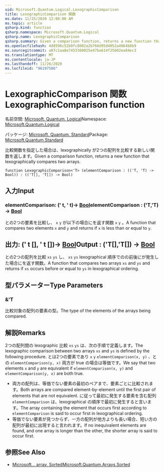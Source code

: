 ```yaml
---
uid: Microsoft.Quantum.Logical.LexographicComparison
title: LexographicComparison 関数
ms.date: 11/25/2020 12:00:00 AM
ms.topic: article
qsharp.kind: function
qsharp.namespace: Microsoft.Quantum.Logical
qsharp.name: LexographicComparison
qsharp.summary: Given a comparison function, returns a new function that lexographically compares two arrays.
ms.openlocfilehash: 4d8596c52b0fc8082a2b766d95d4052a4964b8b9
ms.sourcegitcommit: a87c1aa8e7453360025e47ba614f25b02ea84ec3
ms.translationtype: MT
ms.contentlocale: ja-JP
ms.lasthandoff: 11/26/2020
ms.locfileid: "96197586"
---
```

# <a name="lexographiccomparison-function"></a><span data-ttu-id="8b34f-102">LexographicComparison 関数</span><span class="sxs-lookup"><span data-stu-id="8b34f-102">LexographicComparison function</span></span>

<span data-ttu-id="8b34f-103">名前空間: [Microsoft. Quantum. Logical](xref:Microsoft.Quantum.Logical)</span><span class="sxs-lookup"><span data-stu-id="8b34f-103">Namespace: [Microsoft.Quantum.Logical](xref:Microsoft.Quantum.Logical)</span></span>

<span data-ttu-id="8b34f-104">パッケージ: [Microsoft. Quantum. Standard](https://nuget.org/packages/Microsoft.Quantum.Standard)</span><span class="sxs-lookup"><span data-stu-id="8b34f-104">Package: [Microsoft.Quantum.Standard](https://nuget.org/packages/Microsoft.Quantum.Standard)</span></span>


<span data-ttu-id="8b34f-105">比較関数を指定した場合は、lexographically が2つの配列を比較する新しい関数を返します。</span><span class="sxs-lookup"><span data-stu-id="8b34f-105">Given a comparison function, returns a new function that lexographically compares two arrays.</span></span>

```qsharp
function LexographicComparison<'T> (elementComparison : (('T, 'T) -> Bool)) : (('T[], 'T[]) -> Bool)
```


## <a name="input"></a><span data-ttu-id="8b34f-106">入力</span><span class="sxs-lookup"><span data-stu-id="8b34f-106">Input</span></span>

### <a name="elementcomparison--tt---bool"></a><span data-ttu-id="8b34f-107">elementComparison: (' t, ' t)-> [Bool](xref:microsoft.quantum.lang-ref.bool)</span><span class="sxs-lookup"><span data-stu-id="8b34f-107">elementComparison : ('T,'T) -> [Bool](xref:microsoft.quantum.lang-ref.bool)</span></span>

<span data-ttu-id="8b34f-108">との2つの要素を比較し、 `x` `y` が以下の場合にを返す関数 `x` `y` 。</span><span class="sxs-lookup"><span data-stu-id="8b34f-108">A function that compares two elements `x` and `y` and returns if `x` is less than or equal to `y`.</span></span>



## <a name="output--tt---bool"></a><span data-ttu-id="8b34f-109">出力: (' t [], ' t [])-> [Bool](xref:microsoft.quantum.lang-ref.bool)</span><span class="sxs-lookup"><span data-stu-id="8b34f-109">Output : ('T[],'T[]) -> [Bool](xref:microsoft.quantum.lang-ref.bool)</span></span>

<span data-ttu-id="8b34f-110">との2つの配列を比較 `xs` `ys` し、 `xs` `ys` lexographical 順序でのの前後にが発生した場合にを返す関数。</span><span class="sxs-lookup"><span data-stu-id="8b34f-110">A function that compares two arrays `xs` and `ys` and returns if `xs` occurs before or equal to `ys` in lexographical ordering.</span></span>

## <a name="type-parameters"></a><span data-ttu-id="8b34f-111">型パラメーター</span><span class="sxs-lookup"><span data-stu-id="8b34f-111">Type Parameters</span></span>

### <a name="t"></a><span data-ttu-id="8b34f-112">&</span><span class="sxs-lookup"><span data-stu-id="8b34f-112">'T</span></span>

<span data-ttu-id="8b34f-113">比較対象の配列の要素の型。</span><span class="sxs-lookup"><span data-stu-id="8b34f-113">The type of the elements of the arrays being compared.</span></span>

## <a name="remarks"></a><span data-ttu-id="8b34f-114">解説</span><span class="sxs-lookup"><span data-stu-id="8b34f-114">Remarks</span></span>

<span data-ttu-id="8b34f-115">2つの配列間の lexographic 比較 `xs` `ys` は、次の手順で定義します。</span><span class="sxs-lookup"><span data-stu-id="8b34f-115">The lexographic comparison between two arrays `xs` and `ys` is defined by the following procedure.</span></span> <span data-ttu-id="8b34f-116">とは2つの要素であり `x` `y` `elementComparison(x, y)` 、との `elementComparison(y, x)` 両方が true の場合は等価です。</span><span class="sxs-lookup"><span data-stu-id="8b34f-116">We say that two elements `x` and `y` are equivalent if `elementComparison(x, y)` and `elementComparison(y, x)` are both true.</span></span>

- <span data-ttu-id="8b34f-117">両方の配列は、等価でない要素の最初のペアまで、要素ごとに比較されます。</span><span class="sxs-lookup"><span data-stu-id="8b34f-117">Both arrays are compared element-by-element until the first pair of elements that are not equivalent.</span></span> <span data-ttu-id="8b34f-118">に従って最初に発生する要素を含む配列 `elementComparison` は、lexographical の順序で最初に発生すると言います。</span><span class="sxs-lookup"><span data-stu-id="8b34f-118">The array containing the element that occurs first according to `elementComparison` is said to occur first in lexographical ordering.</span></span>
- <span data-ttu-id="8b34f-119">等価でない要素が見つからず、一方の配列が他方よりも長い場合、短い方の配列が最初に出現すると言われます。</span><span class="sxs-lookup"><span data-stu-id="8b34f-119">If no inequivalent elements are found, and one array is longer than the other, the shorter array is said to occur first.</span></span>

## <a name="see-also"></a><span data-ttu-id="8b34f-120">参照</span><span class="sxs-lookup"><span data-stu-id="8b34f-120">See Also</span></span>

- [<span data-ttu-id="8b34f-121">Microsoft... array. Sorted</span><span class="sxs-lookup"><span data-stu-id="8b34f-121">Microsoft.Quantum.Arrays.Sorted</span></span>](xref:Microsoft.Quantum.Arrays.Sorted)